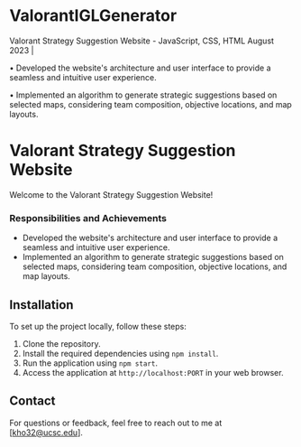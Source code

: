 # ValorantIGLGenerator

Valorant Strategy Suggestion Website - JavaScript, CSS, HTML
August 2023 | 

• Developed the website's architecture and user interface to provide a seamless and intuitive user experience.

• Implemented an algorithm to generate strategic suggestions based on selected maps, considering team composition, objective locations, and map layouts.

# Valorant Strategy Suggestion Website

Welcome to the Valorant Strategy Suggestion Website!

### Responsibilities and Achievements

- Developed the website's architecture and user interface to provide a seamless and intuitive user experience.
- Implemented an algorithm to generate strategic suggestions based on selected maps, considering team composition, objective locations, and map layouts.

   
## Installation

To set up the project locally, follow these steps:

1. Clone the repository.
2. Install the required dependencies using `npm install`.
3. Run the application using `npm start`.
4. Access the application at `http://localhost:PORT` in your web browser.

## Contact

For questions or feedback, feel free to reach out to me at [kho32@ucsc.edu].
